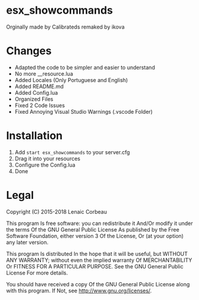 # esx_showcommands
Orginally made by Calibrateds remaked by ikova

# Changes
- Adapted the code to be simpler and easier to understand
- No more __resource.lua
- Added Locales (Only Portuguese and English)
- Added README.md
- Added Config.lua
- Organized Files
- Fixed 2 Code Issues
- Fixed Annoying Visual Studio Warnings (.vscode Folder)

# Installation
1) Add `start esx_showcommands` to your server.cfg
2) Drag it into your resources
3) Configure the Config.lua
4) Done

# Legal

Copyright (C) 2015-2018 Lenaic Corbeau

This program Is free software: you can redistribute it And/Or modify it under the terms Of the GNU General Public License As published by the Free Software Foundation, either version 3 Of the License, Or (at your option) any later version.

This program Is distributed In the hope that it will be useful, but WITHOUT ANY WARRANTY; without even the implied warranty Of MERCHANTABILITY Or FITNESS FOR A PARTICULAR PURPOSE. See the GNU General Public License For more details.

You should have received a copy Of the GNU General Public License along with this program. If Not, see http://www.gnu.org/licenses/.
